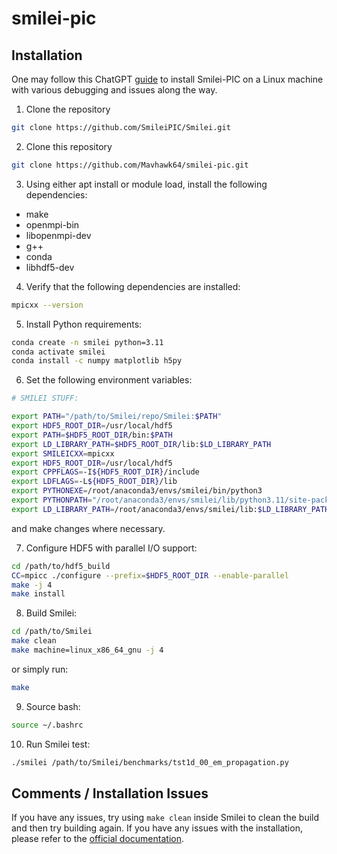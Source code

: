 # smilei-pic

<!-- Installation -->
## Installation

One may follow this ChatGPT [guide](https://chatgpt.com/share/66ffeb30-e908-800e-b7c0-9e526559b260) to install Smilei-PIC on a Linux machine with various debugging and issues along the way.

1. Clone the repository

```bash
git clone https://github.com/SmileiPIC/Smilei.git
```

2. Clone this repository

```bash
git clone https://github.com/Mavhawk64/smilei-pic.git
```

3. Using either apt install or module load, install the following dependencies:

- make
- openmpi-bin
- libopenmpi-dev
- g++
- conda
- libhdf5-dev

4. Verify that the following dependencies are installed:

```bash
mpicxx --version
```

5. Install Python requirements:

```bash
conda create -n smilei python=3.11
conda activate smilei
conda install -c numpy matplotlib h5py
```

6. Set the following environment variables:

```bash
# SMILEI STUFF:

export PATH="/path/to/Smilei/repo/Smilei:$PATH"
export HDF5_ROOT_DIR=/usr/local/hdf5
export PATH=$HDF5_ROOT_DIR/bin:$PATH
export LD_LIBRARY_PATH=$HDF5_ROOT_DIR/lib:$LD_LIBRARY_PATH
export SMILEICXX=mpicxx
export HDF5_ROOT_DIR=/usr/local/hdf5
export CPPFLAGS=-I${HDF5_ROOT_DIR}/include
export LDFLAGS=-L${HDF5_ROOT_DIR}/lib
export PYTHONEXE=/root/anaconda3/envs/smilei/bin/python3
export PYTHONPATH="/root/anaconda3/envs/smilei/lib/python3.11/site-packages"
export LD_LIBRARY_PATH=/root/anaconda3/envs/smilei/lib:$LD_LIBRARY_PATH
```

and make changes where necessary.

7. Configure HDF5 with parallel I/O support:

```bash
cd /path/to/hdf5_build
CC=mpicc ./configure --prefix=$HDF5_ROOT_DIR --enable-parallel
make -j 4
make install
```

8. Build Smilei:

```bash
cd /path/to/Smilei
make clean
make machine=linux_x86_64_gnu -j 4
```

or simply run:

```bash
make
```

9. Source bash:

```bash
source ~/.bashrc
```

10. Run Smilei test:

```bash
./smilei /path/to/Smilei/benchmarks/tst1d_00_em_propagation.py
```

<!-- Comments / Installation Issues -->
## Comments / Installation Issues

If you have any issues, try using `make clean` inside Smilei to clean the build and then try building again. If you have any issues with the installation, please refer to the [official documentation](https://smileipic.github.io/Smilei/).
